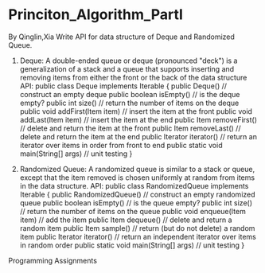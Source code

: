 Princiton_Algorithm_PartI
=========================

By Qinglin,Xia
Write API for data structure of Deque and Randomized Queue.
1) Deque:  A double-ended queue or deque (pronounced "deck") is a generalization of a stack and a 
queue that supports inserting and removing items from either the front or the back of the data structure
API:
public class Deque<Item> implements Iterable<Item> {
   public Deque()                           // construct an empty deque
   public boolean isEmpty()                 // is the deque empty?
   public int size()                        // return the number of items on the deque
   public void addFirst(Item item)          // insert the item at the front
   public void addLast(Item item)           // insert the item at the end
   public Item removeFirst()                // delete and return the item at the front
   public Item removeLast()                 // delete and return the item at the end
   public Iterator<Item> iterator()         // return an iterator over items in order from front to end
   public static void main(String[] args)   // unit testing
}

2) Randomized Queue:  A randomized queue is similar to a stack or queue, 
except that the item removed is chosen uniformly at random from items in the data structure. 
API:
public class RandomizedQueue<Item> implements Iterable<Item> {
   public RandomizedQueue()                 // construct an empty randomized queue
   public boolean isEmpty()                 // is the queue empty?
   public int size()                        // return the number of items on the queue
   public void enqueue(Item item)           // add the item
   public Item dequeue()                    // delete and return a random item
   public Item sample()                     // return (but do not delete) a random item
   public Iterator<Item> iterator()         // return an independent iterator over items in random order
   public static void main(String[] args)   // unit testing
}

Programming Assignments
